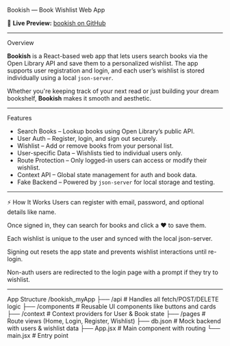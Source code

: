 Bookish — Book Wishlist Web App

🔗 **Live Preview:** [bookish on GitHub](https://github.com/Mwirigikelvinkubai/bookish_myApp)

---

Overview

**Bookish** is a React-based web app that lets users search books via the Open Library API and save them to a personalized wishlist. The app supports user registration and login, and each user’s wishlist is stored individually using a local `json-server`.

Whether you're keeping track of your next read or just building your dream bookshelf, **Bookish** makes it smooth and aesthetic.

---

Features

-  Search Books – Lookup books using Open Library’s public API.
- User Auth – Register, login, and sign out securely.
- Wishlist – Add or remove books from your personal list.
- User-specific Data – Wishlists tied to individual users only.
- Route Protection – Only logged-in users can access or modify their wishlist.
- Context API – Global state management for auth and book data.
- Fake Backend – Powered by `json-server` for local storage and testing.

---


⚡ How It Works
Users can register with email, password, and optional details like name.

Once signed in, they can search for books and click a ❤️ to save them.

Each wishlist is unique to the user and synced with the local json-server.

Signing out resets the app state and prevents wishlist interactions until re-login.

Non-auth users are redirected to the login page with a prompt if they try to wishlist.

---
 App Structure
/bookish_myApp
├── /api              # Handles all fetch/POST/DELETE logic
├── /components       # Reusable UI components like buttons and cards
├── /context          # Context providers for User & Book state
├── /pages            # Route views (Home, Login, Register, Wishlist)
├── db.json           # Mock backend with users & wishlist data
├── App.jsx           # Main component with routing
└── main.jsx          # Entry point
